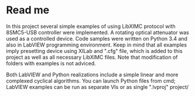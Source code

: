 # Read me

In this project several simple examples of using LibXIMC protocol with 8SMC5-USB controller were implemented. A rotating optical attenuator was used as a controlled device. Code samples were written on Python 3.4 and also in LabVIEW programming environment. Keep in mind that all examples imply presetting device using XILab and ".cfg" file, which is added to this project as well as all necessary LibXIMC files. Note that modification of folders with examples is not adviced.

Both LabVIEW and Python realizations include a simple linear and more complexed cyclical algorithms. You can launch Python files from cmd; LabVIEW examples can be run as separate VIs or as single ".lvproj" project/

